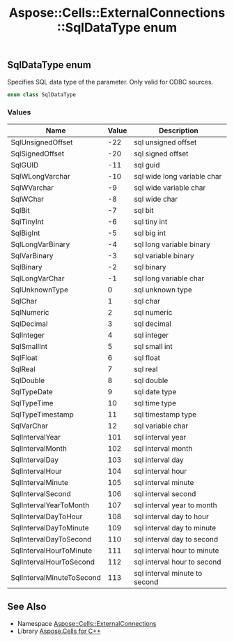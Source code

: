 ﻿---
title: Aspose::Cells::ExternalConnections::SqlDataType enum
linktitle: SqlDataType
second_title: Aspose.Cells for C++ API Reference
description: 'Aspose::Cells::ExternalConnections::SqlDataType enum. Specifies SQL data type of the parameter. Only valid for ODBC sources in C++.'
type: docs
weight: 1400
url: /cpp/aspose.cells.externalconnections/sqldatatype/
---
## SqlDataType enum


Specifies SQL data type of the parameter. Only valid for ODBC sources.

```cpp
enum class SqlDataType
```

### Values

| Name | Value | Description |
| --- | --- | --- |
| SqlUnsignedOffset | -22 | sql unsigned offset |
| SqlSignedOffset | -20 | sql signed offset |
| SqlGUID | -11 | sql guid |
| SqlWLongVarchar | -10 | sql wide long variable char |
| SqlWVarchar | -9 | sql wide variable char |
| SqlWChar | -8 | sql wide char |
| SqlBit | -7 | sql bit |
| SqlTinyInt | -6 | sql tiny int |
| SqlBigInt | -5 | sql big int |
| SqlLongVarBinary | -4 | sql long variable binary |
| SqlVarBinary | -3 | sql variable binary |
| SqlBinary | -2 | sql binary |
| SqlLongVarChar | -1 | sql long variable char |
| SqlUnknownType | 0 | sql unknown type |
| SqlChar | 1 | sql char |
| SqlNumeric | 2 | sql numeric |
| SqlDecimal | 3 | sql decimal |
| SqlInteger | 4 | sql integer |
| SqlSmallInt | 5 | sql small int |
| SqlFloat | 6 | sql float |
| SqlReal | 7 | sql real |
| SqlDouble | 8 | sql double |
| SqlTypeDate | 9 | sql date type |
| SqlTypeTime | 10 | sql time type |
| SqlTypeTimestamp | 11 | sql timestamp type |
| SqlVarChar | 12 | sql variable char |
| SqlIntervalYear | 101 | sql interval year |
| SqlIntervalMonth | 102 | sql interval month |
| SqlIntervalDay | 103 | sql interval day |
| SqlIntervalHour | 104 | sql interval hour |
| SqlIntervalMinute | 105 | sql interval minute |
| SqlIntervalSecond | 106 | sql interval second |
| SqlIntervalYearToMonth | 107 | sql interval year to month |
| SqlIntervalDayToHour | 108 | sql interval day to hour |
| SqlIntervalDayToMinute | 109 | sql interval day to minute |
| SqlIntervalDayToSecond | 110 | sql interval day to second |
| SqlIntervalHourToMinute | 111 | sql interval hour to minute |
| SqlIntervalHourToSecond | 112 | sql interval hour to second |
| SqlIntervalMinuteToSecond | 113 | sql interval minute to second |

## See Also

* Namespace [Aspose::Cells::ExternalConnections](../)
* Library [Aspose.Cells for C++](../../)
